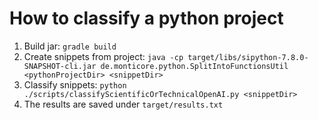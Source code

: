 # How to classify a python project

1. Build jar: `gradle build`
2. Create snippets from project: `java -cp target/libs/sipython-7.8.0-SNAPSHOT-cli.jar de.monticore.python.SplitIntoFunctionsUtil <pythonProjectDir> <snippetDir>`
3. Classify snippets: `python ./scripts/classifyScientificOrTechnicalOpenAI.py <snippetDir>`
4. The results are saved under `target/results.txt`
